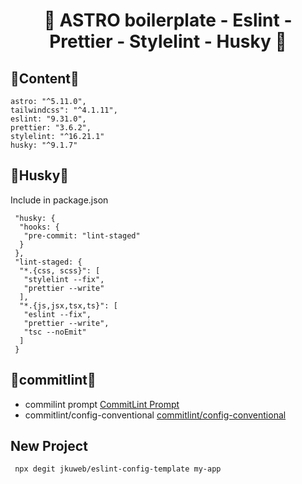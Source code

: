  <h1 align="center">
🔧 ASTRO boilerplate - Eslint - Prettier - Stylelint - Husky 🔦   </h1>

## 👾Content👾

    astro: "^5.11.0",
    tailwindcss": "^4.1.11",
    eslint: "9.31.0",
    prettier: "3.6.2",
    stylelint: "^16.21.1"
    husky: "^9.1.7"

## 🍓Husky🍓

Include in package.json

```
 "husky: {
  "hooks: {
   "pre-commit: "lint-staged"
  }
 },
 "lint-staged: {
  "*.{css, scss}": [
   "stylelint --fix",
   "prettier --write"
  ],
  "*.{js,jsx,tsx,ts}": [
   "eslint --fix",
   "prettier --write",
   "tsc --noEmit"
  ]
 }
```

## 🍄commitlint🍄

- commilint prompt
  <a href="https://commitlint.js.org/reference/prompt.html#prompt"> CommitLint Prompt </a>
- commitlint/config-conventional
  <a href="https://github.com/conventional-changelog/commitlint/tree/master/@commitlint/config-conventional#commitlintconfig-conventional">commitlint/config-conventional<a/>

## New Project

```BASH
 npx degit jkuweb/eslint-config-template my-app
```

